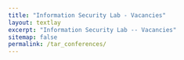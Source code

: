 ```yaml
---
title: "Information Security Lab - Vacancies"
layout: textlay
excerpt: "Information Security Lab -- Vacancies"
sitemap: false
permalink: /tar_conferences/
---
```


<!-- - [AI Conference Deadlines](https://aideadlin.es/?sub=ML,CV,CG,NLP,RO,SP,DM,AP,KR)
- [Security and Privacy Conference Deadlines](https://sec-deadlines.github.io/) -->


